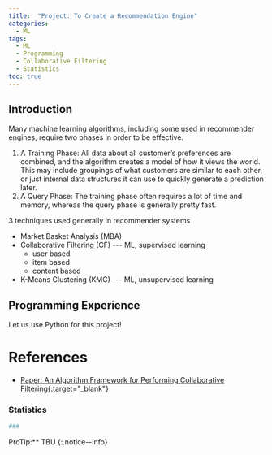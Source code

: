 ```yaml
---
title:  "Project: To Create a Recommendation Engine"
categories: 
  - ML
tags:
  - ML
  - Programming
  - Collaborative Filtering
  - Statistics 
toc: true
---
```


## Introduction

Many machine learning algorithms, including some used in recommender engines, require two phases in order to be effective.
1. A Training Phase:
All data about all customer’s preferences are combined, and the algorithm creates a model of how it views the world. This may include groupings of what customers are similar to each other, or just internal data structures it can use to quickly generate a prediction later. 
2. A Query Phase:
The training phase often requires a lot of time and memory, whereas the query phase is generally pretty fast.

3 techniques used generally in recommender systems
* Market Basket Analysis (MBA)
* Collaborative Filtering (CF) 	--- ML, supervised learning
  * user based
  * item based
  * content based
* K-Means Clustering (KMC) 		--- ML, unsupervised learning


## Programming Experience

Let us use Python for this project!




# References

* [Paper: An Algorithm Framework for Performing Collaborative Filtering](http://www.grouplens.org/papers/pdf/algs.pdf){:target="_blank"}



### Statistics

```bash
###

```

ProTip:** TBU 
{:.notice--info}

